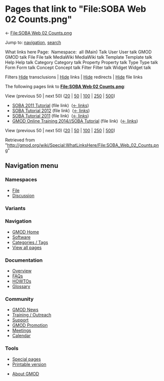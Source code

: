 <div id="mw-page-base" class="noprint">

</div>

<div id="mw-head-base" class="noprint">

</div>

<div id="content" class="mw-body" role="main">

<span id="top"></span>

<div id="mw-js-message" style="display:none;">

</div>



# <span dir="auto">Pages that link to "File:SOBA Web 02 Counts.png"</span>

<div id="bodyContent">

<div id="contentSub">

← [File:SOBA Web 02
Counts.png](/wiki/File:SOBA_Web_02_Counts.png "File:SOBA Web 02 Counts.png")

</div>

<div id="jump-to-nav" class="mw-jump">

Jump to: [navigation](#mw-navigation), [search](#p-search)

</div>

<div id="mw-content-text">

What links here Page:  Namespace:  all (Main) Talk User User talk GMOD
GMOD talk File File talk MediaWiki MediaWiki talk Template Template talk
Help Help talk Category Category talk Property Property talk Type Type
talk Form Form talk Concept Concept talk Filter Filter talk Widget
Widget talk

Filters
[Hide](/mediawiki/index.php?title=Special:WhatLinksHere/File:SOBA_Web_02_Counts.png&hidetrans=1 "Special:WhatLinksHere/File:SOBA Web 02 Counts.png")
transclusions \|
[Hide](/mediawiki/index.php?title=Special:WhatLinksHere/File:SOBA_Web_02_Counts.png&hidelinks=1 "Special:WhatLinksHere/File:SOBA Web 02 Counts.png")
links \|
[Hide](/mediawiki/index.php?title=Special:WhatLinksHere/File:SOBA_Web_02_Counts.png&hideredirs=1 "Special:WhatLinksHere/File:SOBA Web 02 Counts.png")
redirects \|
[Hide](/mediawiki/index.php?title=Special:WhatLinksHere/File:SOBA_Web_02_Counts.png&hideimages=1 "Special:WhatLinksHere/File:SOBA Web 02 Counts.png")
file links

The following pages link to **[File:SOBA Web 02
Counts.png](/wiki/File:SOBA_Web_02_Counts.png "File:SOBA Web 02 Counts.png")**:

View (previous 50 \| next 50)
([20](/mediawiki/index.php?title=Special:WhatLinksHere/File:SOBA_Web_02_Counts.png&limit=20 "Special:WhatLinksHere/File:SOBA Web 02 Counts.png")
\|
[50](/mediawiki/index.php?title=Special:WhatLinksHere/File:SOBA_Web_02_Counts.png&limit=50 "Special:WhatLinksHere/File:SOBA Web 02 Counts.png")
\|
[100](/mediawiki/index.php?title=Special:WhatLinksHere/File:SOBA_Web_02_Counts.png&limit=100 "Special:WhatLinksHere/File:SOBA Web 02 Counts.png")
\|
[250](/mediawiki/index.php?title=Special:WhatLinksHere/File:SOBA_Web_02_Counts.png&limit=250 "Special:WhatLinksHere/File:SOBA Web 02 Counts.png")
\|
[500](/mediawiki/index.php?title=Special:WhatLinksHere/File:SOBA_Web_02_Counts.png&limit=500 "Special:WhatLinksHere/File:SOBA Web 02 Counts.png"))

- [SOBA 2011 Tutorial](/wiki/SOBA_2011_Tutorial "SOBA 2011 Tutorial")
  (file link) ‎ <span class="mw-whatlinkshere-tools">([←
  links](/mediawiki/index.php?title=Special:WhatLinksHere&target=SOBA+2011+Tutorial "Special:WhatLinksHere"))</span>
- [SOBA Tutorial 2012](/wiki/SOBA_Tutorial_2012 "SOBA Tutorial 2012")
  (file link) ‎ <span class="mw-whatlinkshere-tools">([←
  links](/mediawiki/index.php?title=Special:WhatLinksHere&target=SOBA+Tutorial+2012 "Special:WhatLinksHere"))</span>
- [SOBA Tutorial 2011](/wiki/SOBA_Tutorial_2011 "SOBA Tutorial 2011")
  (file link) ‎ <span class="mw-whatlinkshere-tools">([←
  links](/mediawiki/index.php?title=Special:WhatLinksHere&target=SOBA+Tutorial+2011 "Special:WhatLinksHere"))</span>
- [GMOD Online Training 2014//SOBA
  Tutorial](/wiki/GMOD_Online_Training_2014//SOBA_Tutorial "GMOD Online Training 2014//SOBA Tutorial")
  (file link) ‎ <span class="mw-whatlinkshere-tools">([←
  links](/mediawiki/index.php?title=Special:WhatLinksHere&target=GMOD+Online+Training+2014%2F%2FSOBA+Tutorial "Special:WhatLinksHere"))</span>

View (previous 50 \| next 50)
([20](/mediawiki/index.php?title=Special:WhatLinksHere/File:SOBA_Web_02_Counts.png&limit=20 "Special:WhatLinksHere/File:SOBA Web 02 Counts.png")
\|
[50](/mediawiki/index.php?title=Special:WhatLinksHere/File:SOBA_Web_02_Counts.png&limit=50 "Special:WhatLinksHere/File:SOBA Web 02 Counts.png")
\|
[100](/mediawiki/index.php?title=Special:WhatLinksHere/File:SOBA_Web_02_Counts.png&limit=100 "Special:WhatLinksHere/File:SOBA Web 02 Counts.png")
\|
[250](/mediawiki/index.php?title=Special:WhatLinksHere/File:SOBA_Web_02_Counts.png&limit=250 "Special:WhatLinksHere/File:SOBA Web 02 Counts.png")
\|
[500](/mediawiki/index.php?title=Special:WhatLinksHere/File:SOBA_Web_02_Counts.png&limit=500 "Special:WhatLinksHere/File:SOBA Web 02 Counts.png"))

</div>

<div class="printfooter">

Retrieved from
"<http://gmod.org/wiki/Special:WhatLinksHere/File:SOBA_Web_02_Counts.png>"

</div>

<div id="catlinks" class="catlinks catlinks-allhidden">

</div>

<div class="visualClear">

</div>

</div>

</div>

<div id="mw-navigation">

## Navigation menu

<div id="mw-head">



<div id="left-navigation">

<div id="p-namespaces" class="vectorTabs" role="navigation"
aria-labelledby="p-namespaces-label">

### Namespaces

- <span id="ca-nstab-image"><a href="/wiki/File:SOBA_Web_02_Counts.png" accesskey="c"
  title="View the file page [c]">File</a></span>
- <span id="ca-talk"><a
  href="/mediawiki/index.php?title=File_talk:SOBA_Web_02_Counts.png&amp;action=edit&amp;redlink=1"
  accesskey="t"
  title="Discussion about the content page [t]">Discussion</a></span>

</div>

<div id="p-variants" class="vectorMenu emptyPortlet" role="navigation"
aria-labelledby="p-variants-label">

### 

### Variants[](#)

<div class="menu">

</div>

</div>

</div>





</div>

</div>

</div>

<div id="mw-panel">

<div id="p-logo" role="banner">

<a href="/wiki/Main_Page"
style="background-image: url(http://gmod.org/images/GMOD-cogs.png);"
title="Visit the main page"></a>

</div>

<div id="p-Navigation" class="portal" role="navigation"
aria-labelledby="p-Navigation-label">

### Navigation

<div class="body">

- <span id="n-GMOD-Home">[GMOD Home](/wiki/Main_Page)</span>
- <span id="n-Software">[Software](/wiki/GMOD_Components)</span>
- <span id="n-Categories-.2F-Tags">[Categories /
  Tags](/wiki/Categories)</span>
- <span id="n-View-all-pages">[View all
  pages](/wiki/Special:AllPages)</span>

</div>

</div>

<div id="p-Documentation" class="portal" role="navigation"
aria-labelledby="p-Documentation-label">

### Documentation

<div class="body">

- <span id="n-Overview">[Overview](/wiki/Overview)</span>
- <span id="n-FAQs">[FAQs](/wiki/Category:FAQ)</span>
- <span id="n-HOWTOs">[HOWTOs](/wiki/Category:HOWTO)</span>
- <span id="n-Glossary">[Glossary](/wiki/Glossary)</span>

</div>

</div>

<div id="p-Community" class="portal" role="navigation"
aria-labelledby="p-Community-label">

### Community

<div class="body">

- <span id="n-GMOD-News">[GMOD News](/wiki/GMOD_News)</span>
- <span id="n-Training-.2F-Outreach">[Training /
  Outreach](/wiki/Training_and_Outreach)</span>
- <span id="n-Support">[Support](/wiki/Support)</span>
- <span id="n-GMOD-Promotion">[GMOD
  Promotion](/wiki/GMOD_Promotion)</span>
- <span id="n-Meetings">[Meetings](/wiki/Meetings)</span>
- <span id="n-Calendar">[Calendar](/wiki/Calendar)</span>

</div>

</div>

<div id="p-tb" class="portal" role="navigation"
aria-labelledby="p-tb-label">

### Tools

<div class="body">

- <span id="t-specialpages"><a href="/wiki/Special:SpecialPages" accesskey="q"
  title="A list of all special pages [q]">Special pages</a></span>
- <span id="t-print"><a
  href="/mediawiki/index.php?title=Special:WhatLinksHere/File:SOBA_Web_02_Counts.png&amp;printable=yes"
  rel="alternate" accesskey="p"
  title="Printable version of this page [p]">Printable version</a></span>

</div>

</div>

</div>

</div>

<div id="footer" role="contentinfo">

- <span id="footer-places-about">[About
  GMOD](/wiki/GMOD:About "GMOD:About")</span>

<!-- -->






</div>
